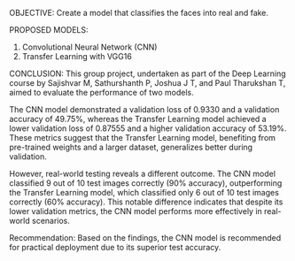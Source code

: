 OBJECTIVE:
Create a model that classifies the faces into real and fake.

PROPOSED MODELS:
1. Convolutional Neural Network (CNN)
2. Transfer Learning with VGG16


CONCLUSION:
This group project, undertaken as part of the Deep Learning course by Sajishvar M, Sathurshanth P, Joshua J T, and Paul Tharukshan T, aimed to evaluate the performance of two models.

The CNN model demonstrated a validation loss of 0.9330 and a validation accuracy of 49.75%, whereas the Transfer Learning model achieved a lower validation loss of 0.87555 and a higher validation accuracy of 53.19%. These metrics suggest that the Transfer Learning model, benefiting from pre-trained weights and a larger dataset, generalizes better during validation.

However, real-world testing reveals a different outcome. The CNN model classified 9 out of 10 test images correctly (90% accuracy), outperforming the Transfer Learning model, which classified only 6 out of 10 test images correctly (60% accuracy). This notable difference indicates that despite its lower validation metrics, the CNN model performs more effectively in real-world scenarios.

Recommendation:
Based on the findings, the CNN model is recommended for practical deployment due to its superior test accuracy.

